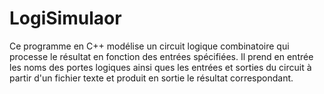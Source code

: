 # LogiSimulaor
Ce programme en C++ modélise un circuit logique combinatoire qui processe le résultat en fonction des entrées spécifiées. Il prend en entrée les noms des portes logiques ainsi ques les entrées et sorties du circuit à partir d'un fichier texte et produit en sortie le résultat correspondant. 
